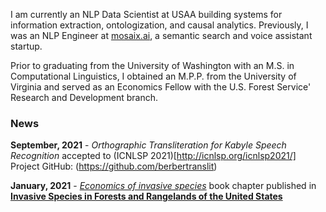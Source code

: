 I am currently an NLP Data Scientist at USAA building systems for information extraction, ontologization, and causal analytics. Previously, I was an NLP Engineer at [mosaix.ai](https://www.mosaix.ai/), a semantic search and voice assistant startup.

Prior to graduating from the University of Washington with an M.S. in Computational Linguistics, I obtained an M.P.P. from the University of Virginia and served as an Economics Fellow with the U.S. Forest Service' Research and Development branch.

### News

**September, 2021** - *Orthographic Transliteration for Kabyle Speech Recognition* accepted to (ICNLSP 2021)[http://icnlsp.org/icnlsp2021/]
Project GitHub: (https://github.com/berbertranslit)

**January, 2021** - *[Economics of invasive species](https://scholar.google.com/citations?view_op=view_citation&hl=en&user=-tAcAUsAAAAJ&citation_for_view=-tAcAUsAAAAJ:Wp0gIr-vW9MC)* book chapter published in **[Invasive Species in Forests and Rangelands of the United States](https://link.springer.com/book/10.1007/978-3-030-45367-1)**
